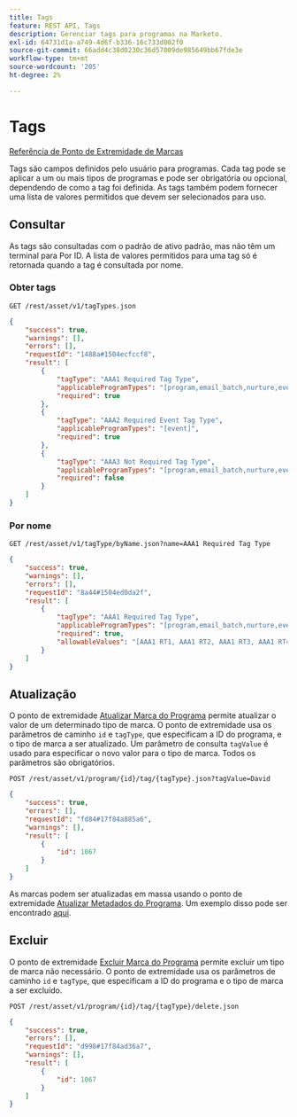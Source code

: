 ```yaml
---
title: Tags
feature: REST API, Tags
description: Gerenciar tags para programas na Marketo.
exl-id: 64731d1a-a749-4d6f-b336-16c733d002f0
source-git-commit: 66add4c38d0230c36d57009de985649bb67fde3e
workflow-type: tm+mt
source-wordcount: '205'
ht-degree: 2%

---
```


# Tags

[Referência de Ponto de Extremidade de Marcas](https://developer.adobe.com/marketo-apis/api/asset/#tag/Tags)

Tags são campos definidos pelo usuário para programas. Cada tag pode se aplicar a um ou mais tipos de programas e pode ser obrigatória ou opcional, dependendo de como a tag foi definida. As tags também podem fornecer uma lista de valores permitidos que devem ser selecionados para uso.

## Consultar

As tags são consultadas com o padrão de ativo padrão, mas não têm um terminal para Por ID. A lista de valores permitidos para uma tag só é retornada quando a tag é consultada por nome.

### Obter tags

```
GET /rest/asset/v1/tagTypes.json
```

```json
{
    "success": true,
    "warnings": [],
    "errors": [],
    "requestId": "1488a#1504ecfccf8",
    "result": [
        {
            "tagType": "AAA1 Required Tag Type",
            "applicableProgramTypes": "[program,email_batch,nurture,event,webinar]",
            "required": true
        },
        {
            "tagType": "AAA2 Required Event Tag Type",
            "applicableProgramTypes": "[event]",
            "required": true
        },
        {
            "tagType": "AAA3 Not Required Tag Type",
            "applicableProgramTypes": "[program,email_batch,nurture,event,webinar]",
            "required": false
        }
    ]
}
```

### Por nome

```
GET /rest/asset/v1/tagType/byName.json?name=AAA1 Required Tag Type
```

```json
{
    "success": true,
    "warnings": [],
    "errors": [],
    "requestId": "8a44#1504ed0da2f",
    "result": [
        {
            "tagType": "AAA1 Required Tag Type",
            "applicableProgramTypes": "[program,email_batch,nurture,event,webinar]",
            "required": true,
            "allowableValues": "[AAA1 RT1, AAA1 RT2, AAA1 RT3, AAA1 RT4]"
        }
    ]
}
```

## Atualização

O ponto de extremidade [Atualizar Marca do Programa](https://developer.adobe.com/marketo-apis/api/asset/#tag/Programs/operation/updateProgramUsingPOST) permite atualizar o valor de um determinado tipo de marca. O ponto de extremidade usa os parâmetros de caminho `id` e `tagType`, que especificam a ID do programa, e o tipo de marca a ser atualizado. Um parâmetro de consulta `tagValue` é usado para especificar o novo valor para o tipo de marca. Todos os parâmetros são obrigatórios.

```
POST /rest/asset/v1/program/{id}/tag/{tagType}.json?tagValue=David
```

```json
{
    "success": true,
    "errors": [],
    "requestId": "fd84#17f84a885a6",
    "warnings": [],
    "result": [
        {
            "id": 1067
        }
    ]
}
```

As marcas podem ser atualizadas em massa usando o ponto de extremidade [Atualizar Metadados do Programa](https://developer.adobe.com/marketo-apis/api/asset/#tag/Programs/operation/updateProgramUsingPOST). Um exemplo disso pode ser encontrado [aqui](programs.md#update).

## Excluir

O ponto de extremidade [Excluir Marca do Programa](https://developer.adobe.com/marketo-apis/api/asset/#tag/Programs/operation/deleteProgramUsingPOST) permite excluir um tipo de marca não necessário. O ponto de extremidade usa os parâmetros de caminho `id` e `tagType`, que especificam a ID do programa e o tipo de marca a ser excluído.

```
POST /rest/asset/v1/program/{id}/tag/{tagType}/delete.json
```

```json
{
    "success": true,
    "errors": [],
    "requestId": "d998#17f84ad36a7",
    "warnings": [],
    "result": [
        {
            "id": 1067
        }
    ]
}
```

